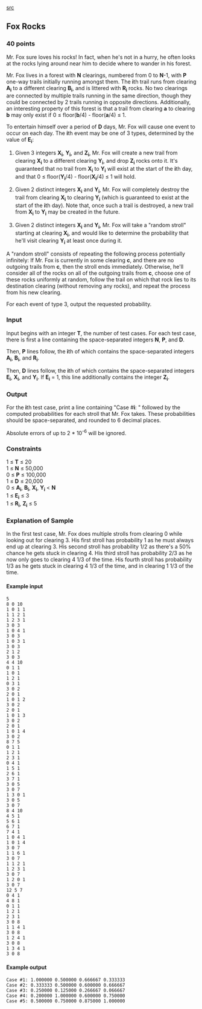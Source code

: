 [src](https://www.facebook.com/hackercup/problems.php?pid=602966206500471&round=890884524269795)

## Fox Rocks

### 40 points 

Mr. Fox sure loves his rocks! In fact, when he's not in a hurry, he often
looks at the rocks lying around near him to decide where to wander in his
forest.

Mr. Fox lives in a forest with **N** clearings, numbered from 0 to **N**-1,
with **P** one-way trails initially running amongst them. The **i**th trail
runs from clearing **A<sub>i</sub>** to a different clearing
**B<sub>i</sub>**, and is littered with **R<sub>i</sub>** rocks. No two
clearings are connected by multiple trails running in the same direction,
though they could be connected by 2 trails running in opposite directions.
Additionally, an interesting property of this forest is that a trail from
clearing **a** to clearing **b** may only exist if 0 ≤ floor(**b**/4) -
floor(**a**/4) ≤ 1.

To entertain himself over a period of **D** days, Mr. Fox will cause one event
to occur on each day. The **i**th event may be one of 3 types, determined by
the value of **E<sub>i</sub>**:

  1. Given 3 integers **X<sub>i</sub>**, **Y<sub>i</sub>**, and **Z<sub>i</sub>**, Mr. Fox will create a new trail from clearing **X<sub>i</sub>** to a different clearing **Y<sub>i</sub>**, and drop **Z<sub>i</sub>** rocks onto it. It's guaranteed that no trail from **X<sub>i</sub>** to **Y<sub>i</sub>** will exist at the start of the **i**th day, and that 0 ≤ floor(**Y<sub>i</sub>**/4) - floor(**X<sub>i</sub>**/4) ≤ 1 will hold. 

  2. Given 2 distinct integers **X<sub>i</sub>** and **Y<sub>i</sub>**, Mr. Fox will completely destroy the trail from clearing **X<sub>i</sub>** to clearing **Y<sub>i</sub>** (which is guaranteed to exist at the start of the **i**th day). Note that, once such a trail is destroyed, a new trail from **X<sub>i</sub>** to **Y<sub>i</sub>** may be created in the future. 

  3. Given 2 distinct integers **X<sub>i</sub>** and **Y<sub>i</sub>**, Mr. Fox will take a "random stroll" starting at clearing **X<sub>i</sub>**, and would like to determine the probability that he'll visit clearing **Y<sub>i</sub>** at least once during it. 

A "random stroll" consists of repeating the following process potentially
infinitely: If Mr. Fox is currently in some clearing **c**, and there are no
outgoing trails from **c**, then the stroll ends immediately. Otherwise, he'll
consider all of the rocks on all of the outgoing trails from **c**, choose one
of these rocks uniformly at random, follow the trail on which that rock lies
to its destination clearing (without removing any rocks), and repeat the
process from his new clearing.

For each event of type 3, output the requested probability.

### Input

Input begins with an integer **T**, the number of test cases. For each test
case, there is first a line containing the space-separated integers **N**,
**P**, and **D**.

Then, **P** lines follow, the **i**th of which contains the space-separated
integers **A<sub>i</sub>**, **B<sub>i</sub>**, and **R<sub>i</sub>**.

Then, **D** lines follow, the **i**th of which contains the space-separated
integers **E<sub>i</sub>**, **X<sub>i</sub>**, and **Y<sub>i</sub>**. If
**E<sub>i</sub>** = 1, this line additionally contains the integer
**Z<sub>i</sub>**.

### Output

For the **i**th test case, print a line containing "Case #**i**: " followed by
the computed probabilities for each stroll that Mr. Fox takes. These
probabilities should be space-separated, and rounded to 6 decimal places.

Absolute errors of up to 2 * 10<sup>-6</sup> will be ignored.

### Constraints

1 ≤ **T** ≤ 20  
1 ≤ **N** ≤ 50,000  
0 ≤ **P** ≤ 100,000  
1 ≤ **D** ≤ 20,000  
0 ≤ **A<sub>i</sub>**, **B<sub>i</sub>**, **X<sub>i</sub>**, **Y<sub>i</sub>**
< **N**  
1 ≤ **E<sub>i</sub>** ≤ 3  
1 ≤ **R<sub>i</sub>**, **Z<sub>i</sub>** ≤ 5  

### Explanation of Sample

In the first test case, Mr. Fox does multiple strolls from clearing 0 while
looking out for clearing 3. His first stroll has probability 1 as he must
always end up at clearing 3. His second stroll has probability 1/2 as there's
a 50% chance he gets stuck in clearing 4. His third stroll has probability 2/3
as he now only goes to clearing 4 1/3 of the time. His fourth stroll has
probability 1/3 as he gets stuck in clearing 4 1/3 of the time, and in
clearing 1 1/3 of the time.

#### Example input

```
5
8 0 10
1 0 1 1
1 1 2 1
1 2 3 1
3 0 3
1 0 4 1
3 0 3
1 0 3 1
3 0 3
2 1 2
3 0 3
4 4 10
0 1 1
1 0 1
1 2 1
0 3 1
3 0 2
2 0 1
1 0 1 2
3 0 2
2 0 1
1 0 1 3
3 0 2
2 0 1
1 0 1 4
3 0 2
8 7 5
0 1 1
1 2 1
2 3 1
0 4 1
1 5 1
2 6 1
3 7 1
3 0 5
3 0 7
1 3 0 1
3 0 5
3 0 7
8 4 10
4 5 1
5 6 1
6 7 1
7 4 1
1 0 4 1
1 0 1 4
3 0 7
1 1 6 1
3 0 7
1 1 2 1
1 2 3 1
3 0 7
1 2 0 1
3 0 7
12 5 7
0 4 1
4 8 1
0 1 1
1 2 1
2 3 1
3 0 8
1 1 4 1
3 0 8
1 2 4 1
3 0 8
1 3 4 1
3 0 8
```

#### Example output

```
Case #1: 1.000000 0.500000 0.666667 0.333333
Case #2: 0.333333 0.500000 0.600000 0.666667
Case #3: 0.250000 0.125000 0.266667 0.066667
Case #4: 0.200000 1.000000 0.600000 0.750000
Case #5: 0.500000 0.750000 0.875000 1.000000
```
